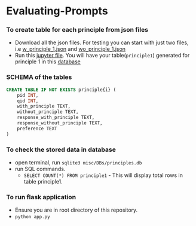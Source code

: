 # Evaluating-Prompts

### To create table for each principle from json files
- Download all the json files. For testing you can start with just two files, i.e [w_principle_1.json](misc/json_files/w_principle_1.json) and [wo_principle_1.json](misc/json_files/wo_principle_1.json)
- Run this [jupyter file](misc/create_db.ipynb). You will have your table(`principle1`) generated for principle 1 in this [database](misc/DBs/principles.db)


### SCHEMA of the tables
```SQL
CREATE TABLE IF NOT EXISTS principle{i} (
    pid INT,
    qid INT,
    with_principle TEXT,
    without_principle TEXT,
    response_with_principle TEXT,
    response_without_principle TEXT,
    preference TEXT
)
```

### To check the stored data in database
- open terminal, run `sqlite3 misc/DBs/principles.db`
- run SQL commands. 
    - `SELECT COUNT(*) FROM principle1` - This will display total rows in table principle1.

### To run flask application
- Ensure you are in root directory of this repository.
- `python app.py`